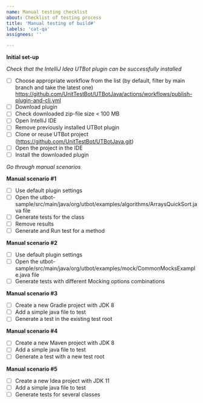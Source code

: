 ```yaml
---
name: Manual testing checklist
about: Checklist of testing process
title: 'Manual testing of build#'
labels: 'cat-qa'
assignees: ''

---
```


**Initial set-up**

*Check that the IntelliJ Idea UTBot plugin can be successfully installed*

- [ ] Choose appropriate workflow from the list (by default, filter by main branch and take the latest one) https://github.com/UnitTestBot/UTBotJava/actions/workflows/publish-plugin-and-cli.yml
- [ ] Download plugin
- [ ] Check downloaded zip-file size < 100 MB
- [ ] Open IntelliJ IDE
- [ ] Remove previously installed UTBot plugin
- [ ] Clone or reuse UTBot project (https://github.com/UnitTestBot/UTBotJava.git)
- [ ] Open the project in the IDE
- [ ] Install the downloaded plugin

*Go through manual scenarios*

**Manual scenario #1**

- [ ] Use default plugin settings
- [ ] Open the utbot-sample/src/main/java/org/utbot/examples/algorithms/ArraysQuickSort.java file
- [ ] Generate tests for the class
- [ ] Remove results
- [ ] Generate and Run test for a method
 
**Manual scenario #2**

- [ ] Use default plugin settings
- [ ] Open the utbot-sample/src/main/java/org/utbot/examples/mock/CommonMocksExample.java file
- [ ] Generate tests with different Mocking options combinations
 
**Manual scenario #3**

- [ ] Create a new Gradle project with JDK 8
- [ ] Add a simple java file to test
- [ ] Generate a test in the existing test root
 
**Manual scenario #4**

- [ ] Create a new Maven project with JDK 8
- [ ] Add a simple java file to test
- [ ] Generate a test with a new test root

**Manual scenario #5**

- [ ] Create a new Idea project with JDK 11
- [ ] Add a simple java file to test
- [ ] Generate tests for several classes

